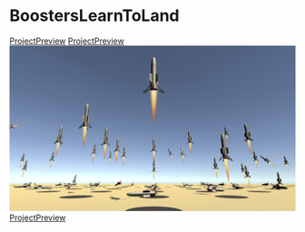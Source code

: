 # BoostersLearnToLand

[ProjectPreview](ProjectPreview.png)
[ProjectPreview]("ProjectPreview.png")
![ProjectPreview](ProjectPreview.png)
[ProjectPreview](./ProjectPreview.png)
